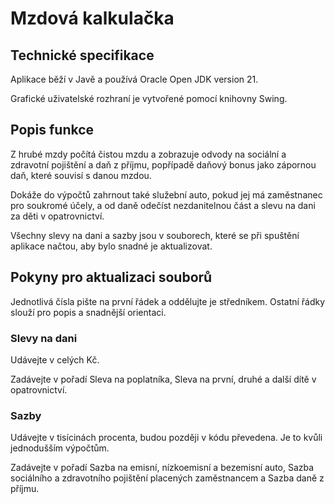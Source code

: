 # Mzdová kalkulačka

## Technické specifikace

Aplikace běží v Javě a používá Oracle Open JDK version 21.

Grafické uživatelské rozhraní je vytvořené pomocí knihovny Swing.

## Popis funkce

Z hrubé mzdy počítá čistou mzdu a zobrazuje odvody na sociální a zdravotní pojištění a daň z příjmu, popřípadě daňový bonus jako zápornou daň, které souvisí s danou mzdou.

Dokáže do výpočtů zahrnout také služební auto, pokud jej má zaměstnanec pro soukromé účely, a od daně odečíst nezdanitelnou část a slevu na dani za děti v opatrovnictví.

Všechny slevy na dani a sazby jsou v souborech, které se při spuštění aplikace načtou, aby bylo snadné je aktualizovat.

## Pokyny pro aktualizaci souborů

Jednotlivá čísla pište na první řádek a oddělujte je středníkem. Ostatní řádky slouží pro popis a snadnější orientaci.

### Slevy na dani

Udávejte v celých Kč.

Zadávejte v pořadí Sleva na poplatníka, Sleva na první, druhé a další dítě v opatrovnictví.

### Sazby

Udávejte v tisícinách procenta, budou později v kódu převedena. Je to kvůli jednodušším výpočtům.

Zadávejte v pořadí Sazba na emisní, nízkoemisní a bezemisní auto, Sazba sociálního a zdravotního pojištění placených zaměstnancem a Sazba daně z příjmu.
